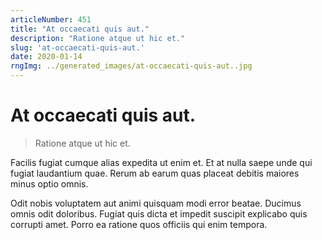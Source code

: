 ```yaml
---
articleNumber: 451
title: "At occaecati quis aut."
description: "Ratione atque ut hic et."
slug: 'at-occaecati-quis-aut.'
date: 2020-01-14
rngImg: ../generated_images/at-occaecati-quis-aut..jpg
---
```


# At occaecati quis aut.

> Ratione atque ut hic et.

Facilis fugiat cumque alias expedita ut enim et. Et at nulla saepe unde qui fugiat laudantium quae. Rerum ab earum quas placeat debitis maiores minus optio omnis.
 Odit nobis voluptatem aut animi quisquam modi error beatae. Ducimus omnis odit doloribus. Fugiat quis dicta et impedit suscipit explicabo quis corrupti amet. Porro ea ratione quos officiis qui enim tempora.
